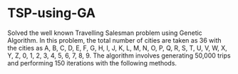 # TSP-using-GA
Solved the well known Travelling Salesman problem using Genetic Algorithm. In this problem, the total number of cities are taken as 36 with the cities as A, B, C, D, E, F, G, H, I, J, K, L, M, N, O, P, Q, R, S, T, U, V, W, X, Y, Z, 0, 1, 2, 3, 4, 5, 6, 7, 8, 9. The algorithm involves generating 50,000 trips and performing 150 iterations with the following methods.
